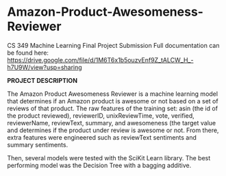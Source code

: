 # Amazon-Product-Awesomeness-Reviewer
CS 349 Machine Learning
Final Project Submission
Full documentation can be found here: https://drive.google.com/file/d/1M6T6x1b5ouzvEnf9Z_tALCW_H_-h7U9W/view?usp=sharing

**PROJECT DESCRIPTION**

The Amazon Product Awesomeness Reviewer is a machine learning model that determines if an Amazon product is awesome or not based on a set of reviews of that product. 
The raw features of the training set: asin (the id of the product reviewed), reviewerID, unixReviewTime, vote, verified, reviewerName, reviewText, summary, and awesomeness (the target value and determines if the product under review is awesome or not. From there, extra features were engineered such as reviewText sentiments and summary sentiments. 

Then, several models were tested with the SciKit Learn library. The best performing model was the Decision Tree with a bagging additive. 
